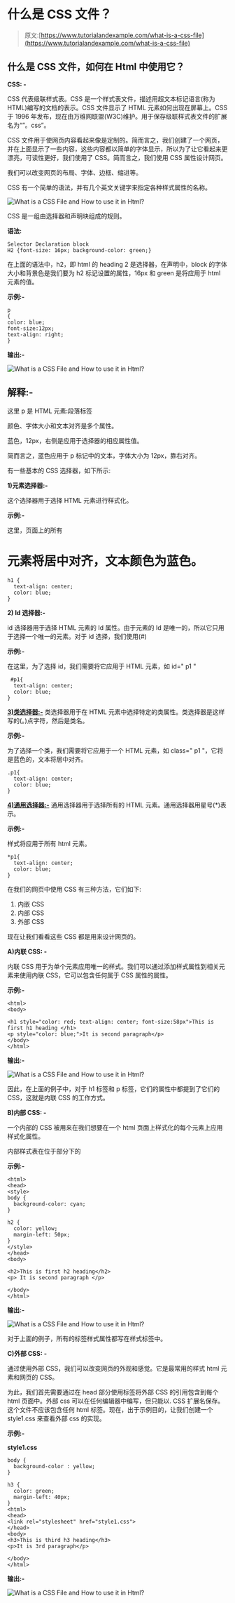 # 什么是 CSS 文件？

> 原文:[https://www.tutorialandexample.com/what-is-a-css-file](https://www.tutorialandexample.com/what-is-a-css-file)

## 什么是 CSS 文件，如何在 Html 中使用它？

**CSS: -**

CSS 代表级联样式表。CSS 是一个样式表文件，描述用超文本标记语言(称为 HTML)编写的文档的表示。CSS 文件显示了 HTML 元素如何出现在屏幕上。CSS 于 1996 年发布，现在由万维网联盟(W3C)维护。用于保存级联样式表文件的扩展名为“”。css”。

CSS 文件用于使网页内容看起来像是定制的。简而言之，我们创建了一个网页，并在上面显示了一些内容，这些内容都以简单的字体显示，所以为了让它看起来更漂亮，可读性更好，我们使用了 CSS。简而言之，我们使用 CSS 属性设计网页。

我们可以改变网页的布局、字体、边框、缩进等。

CSS 有一个简单的语法，并有几个英文关键字来指定各种样式属性的名称。

![What is a CSS File and How to use it in Html?](../Images/7ef8f34a974c750cfa4e5eb52e5c1d2b.png)

CSS 是一组由选择器和声明块组成的规则。

**语法:**

```
Selector Declaration block
H2 {font-size: 16px; background-color: green;} 
```

在上面的语法中，h2，即 html 的 heading 2 是选择器，在声明中，block 的字体大小和背景色是我们要为 h2 标记设置的属性，16px 和 green 是将应用于 html 元素的值。

**示例:-**

```
p
{
color: blue;
font-size:12px;
text-align: right;
} 
```

**输出:-**

![What is a CSS File and How to use it in Html?](../Images/f9189200a61deb3b40b7d3b0e56219a1.png)

## 解释:-

这里 p 是 HTML 元素:段落标签

颜色、字体大小和文本对齐是多个属性。

蓝色，12px，右侧是应用于选择器的相应属性值。

简而言之，蓝色应用于 p 标记中的文本，字体大小为 12px，靠右对齐。

有一些基本的 CSS 选择器，如下所示:

**1)元素选择器:-**

这个选择器用于选择 HTML 元素进行样式化。

**示例:-**

这里，页面上的所有

# 元素将居中对齐，文本颜色为蓝色。

```
h1 {
  text-align: center;
  color: blue;
} 
```

**2) Id 选择器:-**

id 选择器用于选择 HTML 元素的 Id 属性。由于元素的 Id 是唯一的，所以它只用于选择一个唯一的元素。对于 id 选择，我们使用(#)

**示例:-**

在这里，为了选择 id，我们需要将它应用于 HTML 元素，如 id=" p1 "

```
 #p1{
  text-align: center;
  color: blue;
} 
```

**<u>3)类选择器:-</u>** 类选择器用于在 HTML 元素中选择特定的类属性。类选择器是这样写的(。)点字符，然后是类名。

**示例:-**

为了选择一个类，我们需要将它应用于一个 HTML 元素，如 class=" p1 "，它将是蓝色的，文本将居中对齐。

```
.p1{
  text-align: center;
  color: blue;
}
```

**<u>4)通用选择器:-</u>** 通用选择器用于选择所有的 HTML 元素。通用选择器用星号(*)表示。

**示例:-**

样式将应用于所有 html 元素。

```
*p1{
  text-align: center;
  color: blue;
} 
```

在我们的网页中使用 CSS 有三种方法，它们如下:

1.  内嵌 CSS
2.  内部 CSS
3.  外部 CSS

现在让我们看看这些 CSS 都是用来设计网页的。

**A)内联 CSS: -**

内联 CSS 用于为单个元素应用唯一的样式。我们可以通过添加样式属性到相关元素来使用内联 CSS，它可以包含任何属于 CSS 属性的属性。

**示例:-**

```
<html>
<body>

<h1 style="color: red; text-align: center; font-size:58px">This is first h1 heading </h1>
<p style="color: blue;">It is second paragraph</p>
</body>
</html> 
```

**输出:-**

![What is a CSS File and How to use it in Html?](../Images/22bad996c347a3c1d6455f5659a21be2.png)

因此，在上面的例子中，对于 h1 标签和 p 标签，它们的属性中都提到了它们的 CSS，这就是内联 CSS 的工作方式。

**B)内部 CSS: -**

一个内部的 CSS 被用来在我们想要在一个 html 页面上样式化的每个元素上应用样式化属性。

内部样式表在位于部分下的

**示例:-**

```
<html>
<head>
<style>
body {
  background-color: cyan;
}

h2 {
  color: yellow;
  margin-left: 50px;
}
</style>
</head>
<body>

<h2>This is first h2 heading</h2>
<p> It is second paragraph </p>

</body>
</html> 
```

**输出:-**

![What is a CSS File and How to use it in Html?](../Images/4e9dc713fe05588f63890990a594b400.png)

对于上面的例子，所有的标签样式属性都写在样式标签中。

**C)外部 CSS: -**

通过使用外部 CSS，我们可以改变网页的外观和感觉。它是最常用的样式 html 元素和网页的 CSS。

为此，我们首先需要通过在 head 部分使用<link>标签将外部 CSS 的引用包含到每个 html 页面中。外部 css 可以在任何编辑器中编写，但只能以. CSS 扩展名保存。这个文件不应该包含任何 html 标签。现在，出于示例目的，让我们创建一个 style1.css 来查看外部 css 的实现。

**示例:-**

**style1.css**

```
body {
  background-color : yellow;
}

h3 {
  color: green;
  margin-left: 40px;
}
<html>
<head>
<link rel="stylesheet" href="style1.css">
</head>
<body>
<h3>This is third h3 heading</h3>
<p>It is 3rd paragraph</p>

</body>
</html> 
```

**输出:-**

![What is a CSS File and How to use it in Html?](../Images/0ae3d2a0fde6b21b154070fd94024cff.png)